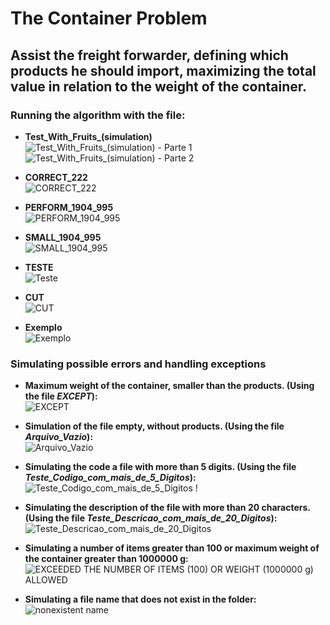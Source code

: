 # The Container Problem

## Assist the freight forwarder, defining which products he should import, maximizing the total value in relation to the weight of the container.

### Running the algorithm with the file:  

* **Test_With_Fruits_(simulation)**  
![Test_With_Fruits_(simulation) - Parte 1](https://user-images.githubusercontent.com/56207941/75501391-abd0f080-59ae-11ea-82b4-6d7b2385d1b1.PNG)
![Test_With_Fruits_(simulation) - Parte 2](https://user-images.githubusercontent.com/56207941/75501368-a5db0f80-59ae-11ea-89f4-49a5cbcddc84.PNG)

* **CORRECT_222**  
![CORRECT_222](https://user-images.githubusercontent.com/56207941/75501379-a8d60000-59ae-11ea-9d7d-50f6dd33c35b.PNG)

* **PERFORM_1904_995**  
![PERFORM_1904_995](https://user-images.githubusercontent.com/56207941/75501388-ab385a00-59ae-11ea-8766-578b29e98dee.PNG)

* **SMALL_1904_995**  
![SMALL_1904_995](https://user-images.githubusercontent.com/56207941/75501390-ab385a00-59ae-11ea-854a-2bb61b4a5276.PNG)

* **TESTE**  
![Teste](https://user-images.githubusercontent.com/56207941/75501371-a70c3c80-59ae-11ea-83a2-3a38b4be261c.PNG)

* **CUT**  
![CUT](https://user-images.githubusercontent.com/56207941/75501385-aa072d00-59ae-11ea-8d13-6240cc490ea8.PNG)

* **Exemplo**  
![Exemplo](https://user-images.githubusercontent.com/56207941/75501387-aa9fc380-59ae-11ea-8a5c-6c8c34a20673.PNG)


### Simulating possible errors and handling exceptions  

* **Maximum weight of the container, smaller than the products. (Using the file *EXCEPT*):**  
![EXCEPT](https://user-images.githubusercontent.com/56207941/75501386-aa9fc380-59ae-11ea-8e57-518d13d70c9a.PNG)

* **Simulation of the file empty, without products. (Using the file *Arquivo_Vazio*):**  
![Arquivo_Vazio](https://user-images.githubusercontent.com/56207941/75501384-a96e9680-59ae-11ea-9131-779013d517d9.PNG)

* **Simulating the code a file with more than 5 digits. (Using the file *Teste_Codigo_com_mais_de_5_Digitos*):**  
![Teste_Codigo_com_mais_de_5_Digitos](https://user-images.githubusercontent.com/56207941/75501373-a7a4d300-59ae-11ea-9395-9649d2cd604d.PNG)
!

* **Simulating the description of the file with more than 20 characters. (Using the file *Teste_Descricao_com_mais_de_20_Digitos*):**  
![Teste_Descricao_com_mais_de_20_Digitos](https://user-images.githubusercontent.com/56207941/75501375-a7a4d300-59ae-11ea-870c-6a8051bd4765.PNG)

* **Simulating a number of items greater than 100 or maximum weight of the container greater than 1000000 g:**  
![EXCEEDED THE NUMBER OF ITEMS (100) OR WEIGHT (1000000 g) ALLOWED](https://user-images.githubusercontent.com/56207941/75501378-a8d60000-59ae-11ea-8e43-bc9d8b696f58.PNG)

* **Simulating a file name that does not exist in the folder:**  
![nonexistent name](https://user-images.githubusercontent.com/56207941/75501376-a83d6980-59ae-11ea-8ae2-e568b6084678.PNG)
